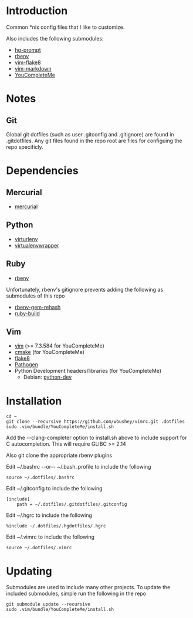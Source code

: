 # Introduction

Common *nix config files that I like to customize. 

Also includes the following submodules:

- [hg-prompt](https://github.com/pelletier/hg-prompt)
- [rbenv](https://github.com/sstephenson/rbenv)
- [vim-flake8](https://github.com/nvie/vim-flake8)
- [vim-markdown](https://github.com/plasticboy/vim-markdown)
- [YouCompleteMe](http://valloric.github.io/YouCompleteMe/)

# Notes

## Git

Global git dotfiles (such as user .gitconfig and .gitignore) are found in 
.gitdotfiles. Any git files found in the repo root are files for configuing
the repo specificly.

# Dependencies

## Mercurial

- [mercurial](http://mercurial.selenic.com/)

## Python

- [virturlenv](http://virtualenv.readthedocs.org/)
- [virtualenvwrapper](http://virtualenvwrapper.readthedocs.org/)

## Ruby

- [rbenv](https://github.com/sstephenson/rbenv)

Unfortunately, rbenv's gitignore prevents adding the following as submodules of this repo

- [rbenv-gem-rehash](https://github.com/sstephenson/rbenv-gem-rehash)
- [ruby-build](https://github.com/sstephenson/ruby-build)

## Vim

- [vim](http://www.vim.org/) (>= 7.3.584 for YouCompleteMe)
- [cmake](http://www.cmake.org/) (for YouCompleteMe)
- [flake8](https://pypi.python.org/pypi/flake8)
- [Pathogen](https://github.com/tpope/vim-pathogen)
- Python Development headers/libraries (for YouCompleteMe)
  - Debian: [python-dev](https://packages.debian.org/stable/python-dev)

# Installation

    cd ~
    git clone --recursive https://github.com/wbushey/vimrc.git .dotfiles
    sudo .vim/bundle/YouCompleteMe/install.sh

Add the --clang-completer option to install.sh above to include support for C autocompletion.
This will require GLIBC >= 2.14

Also git clone the appropriate rbenv plugins

Edit ~/.bashrc --or-- ~/.bash_profile to include the following

    source ~/.dotfiles/.bashrc

Edit ~/.gitconfig to include the following

    [include]
        path = ~/.dotfiles/.gitdotfiles/.gitconfig

Edit ~/.hgrc to include the following

    %include ~/.dotfiles/.hgdotfiles/.hgrc

Edit ~/.vimrc to include the following

    source ~/.dotfiles/.vimrc


# Updating

Submodules are used to include many other projects. To update the included
submodules, simple run the following in the repo

    git submodule update --recursive
    sudo .vim/bundle/YouCompleteMe/install.sh
